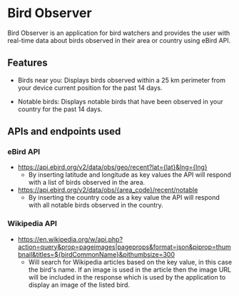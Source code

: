 # Bird Observer

Bird Observer is an application for bird watchers and provides the user with real-time data about birds observed in their area or country using eBird API.

## Features
* Birds near you: Displays birds observed within a 25 km perimeter from your device current position for the past 14 days.

* Notable birds: Displays notable birds that have been observed in your country for the past 14 days.

## APIs and endpoints used
### eBird API
* https://api.ebird.org/v2/data/obs/geo/recent?lat={lat}&lng={lng}
  * By inserting latitude and longitude as key values the API will respond with a list of birds observed in the area.
* https://api.ebird.org/v2/data/obs/{area_code}/recent/notable 
  * By inserting the country code as a key value the API will respond with all notable birds observed in the country.
      
### Wikipedia API
* https://en.wikipedia.org/w/api.php?action=query&prop=pageimages|pageprops&format=json&piprop=thumbnail&titles=${birdCommonName}&pithumbsize=300 
    * Will search for Wikipedia articles based on the key value, in this case the bird's name. If an image is used in the article then the image URL will be included in the response which is used by the application to display an image of the listed bird.
